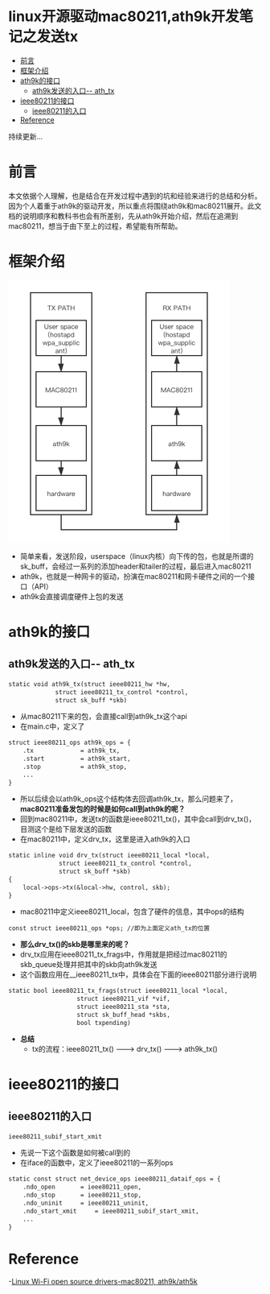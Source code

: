 # linux开源驱动mac80211,ath9k开发笔记之发送tx

- [前言](#%e5%89%8d%e8%a8%80)
- [框架介绍](#%e6%a1%86%e6%9e%b6%e4%bb%8b%e7%bb%8d)
- [ath9k的接口](#ath9k%e7%9a%84%e6%8e%a5%e5%8f%a3)
  - [ath9k发送的入口-- ath_tx](#ath9k%e5%8f%91%e9%80%81%e7%9a%84%e5%85%a5%e5%8f%a3---athtx)
- [ieee80211的接口](#ieee80211%e7%9a%84%e6%8e%a5%e5%8f%a3)
  - [ieee80211的入口](#ieee80211%e7%9a%84%e5%85%a5%e5%8f%a3)
- [Reference](#reference)

持续更新...
# 前言
本文依据个人理解，也是结合在开发过程中遇到的坑和经验来进行的总结和分析。因为个人着重于ath9k的驱动开发，所以重点将围绕ath9k和mac80211展开。此文档的说明顺序和教科书也会有所差别，先从ath9k开始介绍，然后在追溯到mac80211，想当于由下至上的过程，希望能有所帮助。

# 框架介绍
![ath9k传输和接收](/images/ath9k_path.png)
- 简单来看，发送阶段，userspace（linux内核）向下传的包，也就是所谓的sk_buff，会经过一系列的添加header和tailer的过程，最后进入mac80211
- ath9k，也就是一种网卡的驱动，扮演在mac80211和网卡硬件之间的一个接口（API）
- ath9k会直接调度硬件上包的发送

# ath9k的接口
## ath9k发送的入口-- ath_tx
```
static void ath9k_tx(struct ieee80211_hw *hw,
		     struct ieee80211_tx_control *control,
		     struct sk_buff *skb)
```
- 从mac80211下来的包，会直接call到ath9k_tx这个api
- 在main.c中，定义了
```
struct ieee80211_ops ath9k_ops = {
	.tx 		    = ath9k_tx,
	.start 		    = ath9k_start,
	.stop 		    = ath9k_stop,
    ...
}
```
- 所以后续会以ath9k_ops这个结构体去回调ath9k_tx，那么问题来了，**mac80211准备发包的时候是如何call到ath9k的呢？**
- 回到mac80211中，发送tx的函数是ieee80211_tx()，其中会call到drv_tx()，目测这个是给下层发送的函数
- 在mac80211中，定义drv_tx，这里是进入ath9k的入口
```
static inline void drv_tx(struct ieee80211_local *local,
			  struct ieee80211_tx_control *control,
			  struct sk_buff *skb)
{
	local->ops->tx(&local->hw, control, skb);
}
```
- mac80211中定义ieee80211_local，包含了硬件的信息，其中ops的结构
```
const struct ieee80211_ops *ops; //即为上面定义ath_tx的位置
```
- **那么drv_tx()的skb是哪里来的呢？**
- drv_tx应用在ieee80211_tx_frags中，作用就是把经过mac80211的skb_queue处理并把其中的skb向ath9k发送
- 这个函数应用在__ieee80211_tx中，具体会在下面的ieee80211部分进行说明
```
static bool ieee80211_tx_frags(struct ieee80211_local *local,
			       struct ieee80211_vif *vif,
			       struct ieee80211_sta *sta,
			       struct sk_buff_head *skbs,
			       bool txpending)
```

- **总结**
  - tx的流程：ieee80211_tx() ---> drv_tx() ---> ath9k_tx()

# ieee80211的接口
## ieee80211的入口
```
ieee80211_subif_start_xmit
```
- 先说一下这个函数是如何被call到的
- 在iface的函数中，定义了ieee80211的一系列ops
```
static const struct net_device_ops ieee80211_dataif_ops = {
	.ndo_open		= ieee80211_open,
	.ndo_stop		= ieee80211_stop,
	.ndo_uninit		= ieee80211_uninit,
	.ndo_start_xmit		= ieee80211_subif_start_xmit,
    ...
}
```
# Reference 
-[Linux Wi-Fi open source drivers-mac80211, ath9k/ath5k](http://www.campsmur.cat/files/mac80211_intro.pdf)

